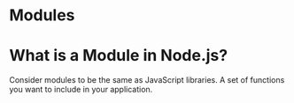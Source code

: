 # Modules

# What is a Module in Node.js? 

Consider modules to be the same as JavaScript libraries. A set of functions you want to include in your application.